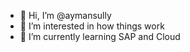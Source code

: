 - 👋 Hi, I’m @aymansully
- 👀 I’m interested in how things work
- 🌱 I’m currently learning SAP and Cloud

<!---
aymansully/aymansully is a ✨ special ✨ repository because its `README.md` (this file) appears on your GitHub profile.
You can click the Preview link to take a look at your changes.
--->
